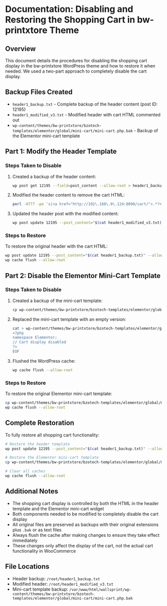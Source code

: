 # Documentation: Disabling and Restoring the Shopping Cart in bw-printxtore Theme

## Overview
This document details the procedures for disabling the shopping cart display in the bw-printxtore WordPress theme and how to restore it when needed. We used a two-part approach to completely disable the cart display.

## Backup Files Created
- `header1_backup.txt` - Complete backup of the header content (post ID: 12195)
- `header1_modified_v3.txt` - Modified header with cart HTML commented out
- `wp-content/themes/bw-printxtore/bzotech-templates/elementor/global/mini-cart/mini-cart.php.bak` - Backup of the Elementor mini-cart template

## Part 1: Modify the Header Template

### Steps Taken to Disable
1. Created a backup of the header content:
   ```bash
   wp post get 12195 --field=post_content --allow-root > header1_backup.txt
   ```

2. Modified the header content to remove the cart HTML:
   ```bash
   perl -0777 -pe 's|<a href="http://192\.168\.0\.124:8090/cart/">.*?<bdi>&#36;0\.00</bdi>|<!-- Cart removed -->|s' header1_backup.txt > header1_modified_v3.txt
   ```

3. Updated the header post with the modified content:
   ```bash
   wp post update 12195 --post_content="$(cat header1_modified_v3.txt)" --allow-root
   ```

### Steps to Restore
To restore the original header with the cart HTML:
```bash
wp post update 12195 --post_content="$(cat header1_backup.txt)" --allow-root
wp cache flush --allow-root
```

## Part 2: Disable the Elementor Mini-Cart Template

### Steps Taken to Disable
1. Created a backup of the mini-cart template:
   ```bash
   cp wp-content/themes/bw-printxtore/bzotech-templates/elementor/global/mini-cart/mini-cart.php wp-content/themes/bw-printxtore/bzotech-templates/elementor/global/mini-cart/mini-cart.php.bak
   ```

2. Replaced the mini-cart template with an empty version:
   ```bash
   cat > wp-content/themes/bw-printxtore/bzotech-templates/elementor/global/mini-cart/mini-cart.php << 'EOF'
   <?php
   namespace Elementor;
   // Cart display disabled
   ?>
   EOF
   ```

3. Flushed the WordPress cache:
   ```bash
   wp cache flush --allow-root
   ```

### Steps to Restore
To restore the original Elementor mini-cart template:
```bash
cp wp-content/themes/bw-printxtore/bzotech-templates/elementor/global/mini-cart/mini-cart.php.bak wp-content/themes/bw-printxtore/bzotech-templates/elementor/global/mini-cart/mini-cart.php
wp cache flush --allow-root
```

## Complete Restoration
To fully restore all shopping cart functionality:

```bash
# Restore the header template
wp post update 12195 --post_content="$(cat header1_backup.txt)" --allow-root

# Restore the Elementor mini-cart template
cp wp-content/themes/bw-printxtore/bzotech-templates/elementor/global/mini-cart/mini-cart.php.bak wp-content/themes/bw-printxtore/bzotech-templates/elementor/global/mini-cart/mini-cart.php

# Clear all caches
wp cache flush --allow-root
```

## Additional Notes
- The shopping cart display is controlled by both the HTML in the header template and the Elementor mini-cart widget
- Both components needed to be modified to completely disable the cart display
- All original files are preserved as backups with their original extensions plus `.bak` or as text files
- Always flush the cache after making changes to ensure they take effect immediately
- These changes only affect the display of the cart, not the actual cart functionality in WooCommerce

## File Locations
- Header backup: `/root/header1_backup.txt`
- Modified header: `/root/header1_modified_v3.txt`
- Mini-cart template backup: `/var/www/html/wallsprint/wp-content/themes/bw-printxtore/bzotech-templates/elementor/global/mini-cart/mini-cart.php.bak`
